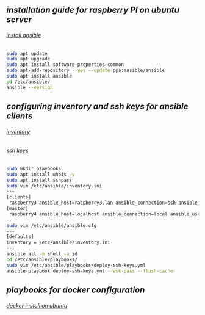 ## *installation guide for raspberry PI on ubuntu server*
###### [install ansible](https://docs.ansible.com/ansible/latest/installation_guide/intro_installation.html#installing-ansible-on-ubuntu)
```bash
sudo apt update
sudo apt upgrade
sudo apt install software-properties-common
sudo apt-add-repository --yes --update ppa:ansible/ansible
sudo apt install ansible
cd /etc/ansible/
ansible --version
```

## *configuring inventory and ssh keys for ansible clients*
###### [inventory](https://docs.ansible.com/ansible/2.3/intro_inventory.html)
###### [ssh keys](https://docs.ansible.com/ansible/latest/collections/ansible/posix/authorized_key_module.html)
```bash
sudo mkdir playbooks
sudo apt install whois -y
sudo apt install sshpass
sudo vim /etc/ansible/inventory.ini
---
[clients]
 raspberry3 ansible_host=raspberry3.lan ansible_connection=ssh ansible_user=ubuntu
[master]
 raspberry4 ansible_host=localhost ansible_connection=local ansible_user=ubuntu
---
sudo vim /etc/ansible/ansible.cfg
---
[defaults]
inventory = /etc/ansible/inventory.ini
---
ansible all -m shell -a id
cd /etc/ansible/playbooks/
sudo vim /etc/ansible/playbooks/deploy-ssh-keys.yml
ansible-playbook deploy-ssh-keys.yml --ask-pass --flush-cache
```

## *playbooks for docker configuration*
###### [docker install on ubuntu](https://docs.docker.com/engine/install/ubuntu/)
```bash
```
